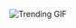 ![Trending GIF](https://media2.giphy.com/media/v1.Y2lkPThiYjIxNzcyOXdvdHQ1dHF5eHE3NnZ2cjVvNzgweDZ2Z202bmc1MmZ3ZTdldDFjaCZlcD12MV9naWZzX3NlYXJjaCZjdD1n/xUPGcEliCc7bETyfO8/giphy.gif)
